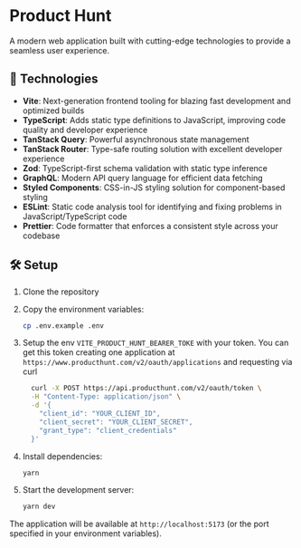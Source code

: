 # Product Hunt

A modern web application built with cutting-edge technologies to provide a seamless user experience.

## 🚀 Technologies

- **Vite**: Next-generation frontend tooling for blazing fast development and optimized builds
- **TypeScript**: Adds static type definitions to JavaScript, improving code quality and developer experience
- **TanStack Query**: Powerful asynchronous state management
- **TanStack Router**: Type-safe routing solution with excellent developer experience
- **Zod**: TypeScript-first schema validation with static type inference
- **GraphQL**: Modern API query language for efficient data fetching
- **Styled Components**: CSS-in-JS styling solution for component-based styling
- **ESLint**: Static code analysis tool for identifying and fixing problems in JavaScript/TypeScript code
- **Prettier**: Code formatter that enforces a consistent style across your codebase

## 🛠️ Setup

1. Clone the repository
2. Copy the environment variables:
   ```bash
   cp .env.example .env
   ```
3. Setup the env `VITE_PRODUCT_HUNT_BEARER_TOKE` with your token.
   You can get this token creating one application at `https://www.producthunt.com/v2/oauth/applications` and requesting via curl

   ```bash
     curl -X POST https://api.producthunt.com/v2/oauth/token \
     -H "Content-Type: application/json" \
     -d '{
       "client_id": "YOUR_CLIENT_ID",
       "client_secret": "YOUR_CLIENT_SECRET",
       "grant_type": "client_credentials"
     }'
   ```

4. Install dependencies:

   ```bash
   yarn
   ```

5. Start the development server:
   ```bash
   yarn dev
   ```

The application will be available at `http://localhost:5173` (or the port specified in your environment variables).
